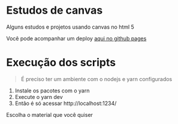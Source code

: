 # Estudos de canvas

Alguns estudos e projetos usando canvas no html 5

Você pode acompanhar um deploy [aqui no github pages](https://gabrielogregorio.github.io/lab-canvas/)

# Execução dos scripts

> É preciso ter um ambiente com o nodejs e yarn configurados

1. Instale os pacotes com o yarn
2. Execute o yarn dev
3. Então é só acessar http://localhost:1234/

Escolha o material que você quiser
